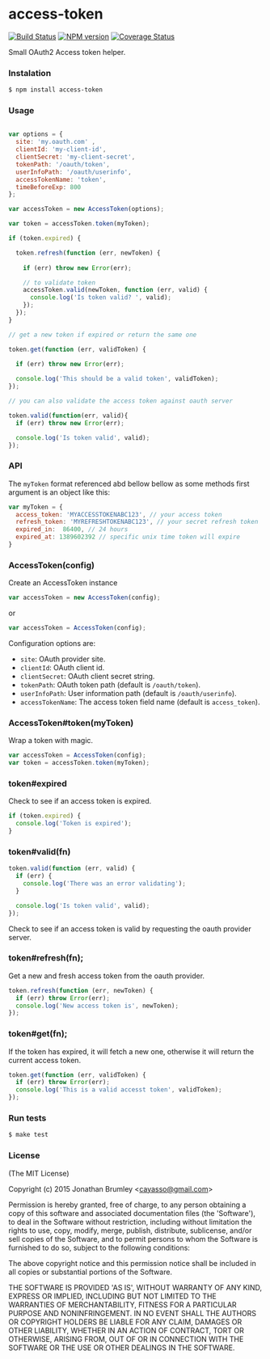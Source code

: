 # access-token

[![Build Status](https://travis-ci.org/cayasso/access-token.png?branch=master)](https://travis-ci.org/cayasso/access-token)
[![NPM version](https://badge.fury.io/js/access-token.png)](http://badge.fury.io/js/access-token)
[![Coverage Status](https://img.shields.io/coveralls/cayasso/access-token/master.svg)](https://coveralls.io/r/cayasso/access-token)

Small OAuth2 Access token helper.

### Instalation

```bash
$ npm install access-token
```

### Usage

```javascript

var options = {
  site: 'my.oauth.com' ,
  clientId: 'my-client-id',
  clientSecret: 'my-client-secret',
  tokenPath: '/oauth/token',
  userInfoPath: '/oauth/userinfo',
  accessTokenName: 'token',
  timeBeforeExp: 800
};

var accessToken = new AccessToken(options);

var token = accessToken.token(myToken);

if (token.expired) {

  token.refresh(function (err, newToken) {
    
    if (err) throw new Error(err);

    // to validate token
    accessToken.valid(newToken, function (err, valid) {
      console.log('Is token valid? ', valid);
    });
  });
}

// get a new token if expired or return the same one

token.get(function (err, validToken) {
  
  if (err) throw new Error(err);

  console.log('This should be a valid token', validToken);
});

// you can also validate the access token against oauth server

token.valid(function(err, valid){
  if (err) throw new Error(err);

  console.log('Is token valid', valid);
});

```

### API

The `myToken` format referenced abd bellow bellow as some methods first argument is an object like this:

```javascript
var myToken = {
  access_token: 'MYACCESSTOKENABC123', // your access token
  refresh_token: 'MYREFRESHTOKENABC123', // your secret refresh token
  expired_in:  86400, // 24 hours
  expired_at: 1389602392 // specific unix time token will expire
}
```

### AccessToken(config)

Create an AccessToken instance 

```javascript
var accessToken = new AccessToken(config);
```

or 

```javascript
var accessToken = AccessToken(config);
```

Configuration options are:

* `site`: OAuth provider site.
* `clientId`: OAuth client id.
* `clientSecret`: OAuth client secret string.
* `tokenPath`: OAuth token path (default is `/oauth/token`).
* `userInfoPath`: User information path (default is `/oauth/userinfo`).
* `accessTokenName`: The access token field name (default is `access_token`).

### AccessToken#token(myToken)

Wrap a token with magic.

```javascript
var accessToken = AccessToken(config);
var token = accessToken.token(myToken);
```

### token#expired

Check to see if an access token is expired.

```javascript
if (token.expired) {
  console.log('Token is expired');
}
```

### token#valid(fn)

```javascript
token.valid(function (err, valid) {
  if (err) {
    console.log('There was an error validating');
  }

  console.log('Is token valid', valid);
});
```

Check to see if an access token is valid by requesting the oauth provider server.

### token#refresh(fn);

Get a new and fresh access token from the oauth provider.

```javascript
token.refresh(function (err, newToken) {
  if (err) throw Error(err);
  console.log('New access token is', newToken);
});
```

### token#get(fn);

If the token has expired, it will fetch a new one, otherwise it will return the current access token. 

```javascript
token.get(function (err, validToken) {
  if (err) throw Error(err);
  console.log('This is a valid accesst token', validToken);
});
```

### Run tests

``` bash
$ make test
```

### License

(The MIT License)

Copyright (c) 2015 Jonathan Brumley &lt;cayasso@gmail.com&gt;

Permission is hereby granted, free of charge, to any person obtaining
a copy of this software and associated documentation files (the
'Software'), to deal in the Software without restriction, including
without limitation the rights to use, copy, modify, merge, publish,
distribute, sublicense, and/or sell copies of the Software, and to
permit persons to whom the Software is furnished to do so, subject to
the following conditions:

The above copyright notice and this permission notice shall be
included in all copies or substantial portions of the Software.

THE SOFTWARE IS PROVIDED 'AS IS', WITHOUT WARRANTY OF ANY KIND,
EXPRESS OR IMPLIED, INCLUDING BUT NOT LIMITED TO THE WARRANTIES OF
MERCHANTABILITY, FITNESS FOR A PARTICULAR PURPOSE AND NONINFRINGEMENT.
IN NO EVENT SHALL THE AUTHORS OR COPYRIGHT HOLDERS BE LIABLE FOR ANY
CLAIM, DAMAGES OR OTHER LIABILITY, WHETHER IN AN ACTION OF CONTRACT,
TORT OR OTHERWISE, ARISING FROM, OUT OF OR IN CONNECTION WITH THE
SOFTWARE OR THE USE OR OTHER DEALINGS IN THE SOFTWARE.

